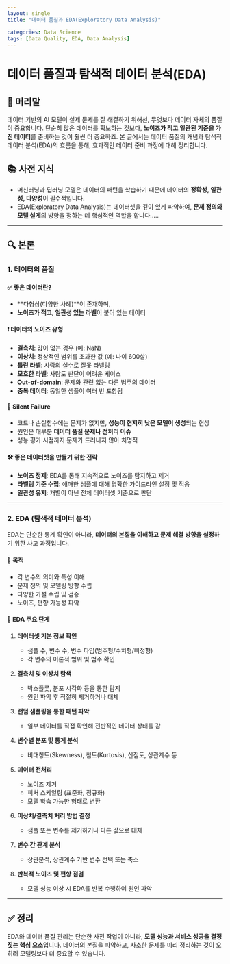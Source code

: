 ```yaml
---
layout: single
title: "데이터 품질과 EDA(Exploratory Data Analysis)"

categories: Data Science
tags: [Data Quality, EDA, Data Analysis]
---
```

# 데이터 품질과 탐색적 데이터 분석(EDA)

## 📝 머리말

데이터 기반의 AI 모델이 실제 문제를 잘 해결하기 위해선, 무엇보다 데이터 자체의 품질이 중요합니다. 단순히 많은 데이터를 확보하는 것보다, **노이즈가 적고 일관된 기준을 가진 데이터**를 준비하는 것이 훨씬 더 중요하죠. 본 글에서는 데이터 품질의 개념과 탐색적 데이터 분석(EDA)의 흐름을 통해, 효과적인 데이터 준비 과정에 대해 정리합니다.

## 📚 사전 지식

- 머신러닝과 딥러닝 모델은 데이터의 패턴을 학습하기 때문에 데이터의 **정확성, 일관성, 다양성**이 필수적입니다.
- EDA(Exploratory Data Analysis)는 데이터셋을 깊이 있게 파악하여, **문제 정의와 모델 설계**의 방향을 정하는 데 핵심적인 역할을 합니다.....

---

## 🔍 본론

### 1. 데이터의 품질

#### ✅ 좋은 데이터란?
- **다형상(다양한 사례)**이 존재하며,
- **노이즈가 적고, 일관성 있는 라벨**이 붙어 있는 데이터

#### ❗ 데이터의 노이즈 유형
- **결측치**: 값이 없는 경우 (예: NaN)
- **이상치**: 정상적인 범위를 초과한 값 (예: 나이 600살)
- **틀린 라벨**: 사람의 실수로 잘못 라벨링
- **모호한 라벨**: 사람도 판단이 어려운 케이스
- **Out-of-domain**: 문제와 관련 없는 다른 범주의 데이터
- **중복 데이터**: 동일한 샘플이 여러 번 포함됨

#### 🧨 Silent Failure
- 코드나 손실함수에는 문제가 없지만, **성능이 현저히 낮은 모델이 생성**되는 현상
- 원인은 대부분 **데이터 품질 문제나 전처리 이슈**
- 성능 평가 시점까지 문제가 드러나지 않아 치명적

#### 🛠 좋은 데이터셋을 만들기 위한 전략
- **노이즈 정제**: EDA를 통해 지속적으로 노이즈를 탐지하고 제거
- **라벨링 기준 수립**: 애매한 샘플에 대해 명확한 가이드라인 설정 및 적용
- **일관성 유지**: 개별이 아닌 전체 데이터셋 기준으로 판단

---

### 2. EDA (탐색적 데이터 분석)

EDA는 단순한 통계 확인이 아니라, **데이터의 본질을 이해하고 문제 해결 방향을 설정**하기 위한 사고 과정입니다.

#### 🎯 목적
- 각 변수의 의미와 특성 이해
- 문제 정의 및 모델링 방향 수립
- 다양한 가설 수립 및 검증
- 노이즈, 편향 가능성 파악

#### 🧪 EDA 주요 단계

1. **데이터셋 기본 정보 확인**
   - 샘플 수, 변수 수, 변수 타입(범주형/수치형/비정형)
   - 각 변수의 이론적 범위 및 범주 확인

2. **결측치 및 이상치 탐색**
   - 박스플롯, 분포 시각화 등을 통한 탐지
   - 원인 파악 후 적절히 제거하거나 대체

3. **랜덤 샘플링을 통한 패턴 파악**
   - 일부 데이터를 직접 확인해 전반적인 데이터 상태를 감

4. **변수별 분포 및 통계 분석**
   - 비대칭도(Skewness), 첨도(Kurtosis), 산점도, 상관계수 등

5. **데이터 전처리**
   - 노이즈 제거
   - 피처 스케일링 (표준화, 정규화)
   - 모델 학습 가능한 형태로 변환

6. **이상치/결측치 처리 방법 결정**
   - 샘플 또는 변수를 제거하거나 다른 값으로 대체

7. **변수 간 관계 분석**
   - 상관분석, 상관계수 기반 변수 선택 또는 축소

8. **반복적 노이즈 및 편향 점검**
   - 모델 성능 이상 시 EDA를 반복 수행하여 원인 파악

---

## ✅ 정리

EDA와 데이터 품질 관리는 단순한 사전 작업이 아니라, **모델 성능과 서비스 성공을 결정짓는 핵심 요소**입니다. 데이터의 본질을 파악하고, 사소한 문제를 미리 정리하는 것이 오히려 모델링보다 더 중요할 수 있습니다.
